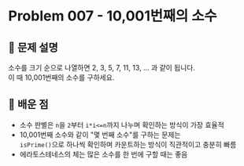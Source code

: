 # Problem 007 - 10,001번째의 소수

## 📝 문제 설명  
소수를 크기 순으로 나열하면 2, 3, 5, 7, 11, 13, ... 과 같이 됩니다.  
이 때 10,001번째의 소수를 구하세요.

## 🧠 배운 점  
- 소수 판별은 `n`을 `2`부터 `i*i<=n`까지 나누며 확인하는 방식이 가장 효율적  
- 10,001번째 소수와 같이 "몇 번째 소수"를 구하는 문제는  
  `isPrime()`으로 하나씩 확인하며 카운트하는 방식이 직관적이고 충분히 빠름  
- 에라토스테네스의 체는 많은 소수를 한 번에 구할 때는 좋음  

